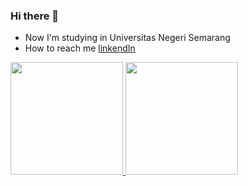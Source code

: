 ### Hi there 👋
- Now I'm studying in Universitas Negeri Semarang
- How to reach me [linkendIn](https://www.linkedin.com/in/yazid-gunawan-5419991a2/)
<p align="left">
<a href="https://github.com/yazidstark01">
  <img height="180em" src="https://github-readme-stats-eight-theta.vercel.app/api?username=yazidstark01&show_icons=true&theme=algolia&include_all_commits=true&count_private=true"/>
  <img height="180em" src="https://github-readme-stats-eight-theta.vercel.app/api/top-langs/?username=yazidstark01&layout=compact&langs_count=8&theme=algolia"/>
</a>
</p>
<!--
**yazidstark01/yazidstark01** is a ✨ _special_ ✨ repository because its `README.md` (this file) appears on your GitHub profile.

Here are some ideas to get you started:

- 🔭 I’m currently working on ...
- 🌱 I’m currently learning ...
- 👯 I’m looking to collaborate on ...
- 🤔 I’m looking for help with ...
- 💬 Ask me about ...
- 📫 How to reach me: ...
- 😄 Pronouns: ...
- ⚡ Fun fact: ...
-->
